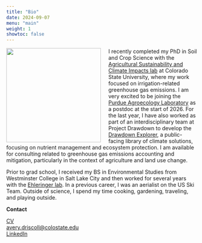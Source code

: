 ```yaml
---
title: "Bio"
date: 2024-09-07
menu: "main"
weight: 1
showtoc: false
---
```


<img align="left" 
  width="250" 
  src="/img/headshot.png"
  style="margin-right:20px;" />



I recently completed my PhD in Soil and Crop Science with the [Agricultural Sustainability and Climate Impacts lab](https://ascilab.colostate.edu/) at Colorado State University, where my work focused on irrigation-related greenhouse gas emissions. I am very excited to be joining the [Purdue Agroecology Laboratory](https://ag.purdue.edu/department/agry/lab-sites/pal/index.html) as a postdoc at the start of 2026. For the last year, I have also worked as part of an interdisciplinary team at Project Drawdown to develop the [Drawdown Explorer](https://drawdown.org/explorer), a public-facing library of climate solutions, focusing on nutrient management and ecosystem protection. I am available for consulting related to greenhouse gas emissions accounting and mitigation, particularly in the context of agriculture and land use change.

Prior to grad school, I received my BS in Environmental Studies from Westminster College in Salt Lake City and then worked for several years with the [Ehleringer lab](https://www.ehleringer.net/). In a previous career, I was an aerialist on the US Ski Team. Outside of science, I spend my time cooking, gardening, traveling, and playing outside.

**Contact**

[CV](/files/DriscollCV_aug2025.pdf)<br>
avery.driscoll@colostate.edu<br>
[LinkedIn](https://www.linkedin.com/in/avery-driscoll-978624218/)



